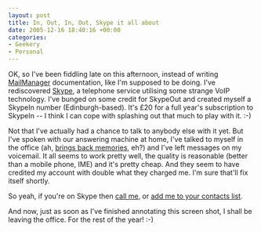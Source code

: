 ```yaml
---
layout: post
title: In, Out, In, Out, Skype it all about
date: 2005-12-16 18:40:16 +00:00
categories:
- Geekery
- Personal
---
```

OK, so I've been fiddling late on this afternoon, instead of writing [MailManager](http://www.logicalware.com/) documentation, like I'm supposed to be doing.  I've rediscovered [Skype](http://www.skype.com/), a telephone service utilising some strange VoIP technology.  I've bunged on some credit for SkypeOut and created myself a SkypeIn number (Edinburgh-based).  It's &pound;20 for a full year's subscription to SkypeIn -- I think I can cope with splashing out that much to play with it. :-)

Not that I've actually had a chance to talk to anybody else with it yet.  But I've spoken with our answering machine at home, I've talked to myself in the office (ah, [brings back memories](http://www.aculab.com/), eh?) and I've left messages on my voicemail.  It all seems to work pretty well, the quality is reasonable (better than a mobile phone, IME) and it's pretty cheap.  And they seem to have credited my account with double what they charged me.  I'm sure that'll fix itself shortly.

So yeah, if you're on Skype then [call me](skype:mathie_wossname?call), or [add me to your contacts list](skype:mathie_wossname?add).

And now, just as soon as I've finished annotating this screen shot, I shall be leaving the office.  For the rest of the year! :-)
